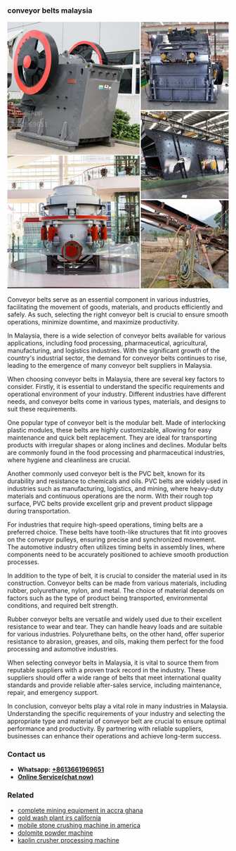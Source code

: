 <h3>conveyor belts malaysia</h3><img src='1708589350.jpg' alt=''><p>Conveyor belts serve as an essential component in various industries, facilitating the movement of goods, materials, and products efficiently and safely. As such, selecting the right conveyor belt is crucial to ensure smooth operations, minimize downtime, and maximize productivity.</p><p>In Malaysia, there is a wide selection of conveyor belts available for various applications, including food processing, pharmaceutical, agricultural, manufacturing, and logistics industries. With the significant growth of the country's industrial sector, the demand for conveyor belts continues to rise, leading to the emergence of many conveyor belt suppliers in Malaysia.</p><p>When choosing conveyor belts in Malaysia, there are several key factors to consider. Firstly, it is essential to understand the specific requirements and operational environment of your industry. Different industries have different needs, and conveyor belts come in various types, materials, and designs to suit these requirements.</p><p>One popular type of conveyor belt is the modular belt. Made of interlocking plastic modules, these belts are highly customizable, allowing for easy maintenance and quick belt replacement. They are ideal for transporting products with irregular shapes or along inclines and declines. Modular belts are commonly found in the food processing and pharmaceutical industries, where hygiene and cleanliness are crucial.</p><p>Another commonly used conveyor belt is the PVC belt, known for its durability and resistance to chemicals and oils. PVC belts are widely used in industries such as manufacturing, logistics, and mining, where heavy-duty materials and continuous operations are the norm. With their rough top surface, PVC belts provide excellent grip and prevent product slippage during transportation.</p><p>For industries that require high-speed operations, timing belts are a preferred choice. These belts have tooth-like structures that fit into grooves on the conveyor pulleys, ensuring precise and synchronized movement. The automotive industry often utilizes timing belts in assembly lines, where components need to be accurately positioned to achieve smooth production processes.</p><p>In addition to the type of belt, it is crucial to consider the material used in its construction. Conveyor belts can be made from various materials, including rubber, polyurethane, nylon, and metal. The choice of material depends on factors such as the type of product being transported, environmental conditions, and required belt strength.</p><p>Rubber conveyor belts are versatile and widely used due to their excellent resistance to wear and tear. They can handle heavy loads and are suitable for various industries. Polyurethane belts, on the other hand, offer superior resistance to abrasion, greases, and oils, making them perfect for the food processing and automotive industries.</p><p>When selecting conveyor belts in Malaysia, it is vital to source them from reputable suppliers with a proven track record in the industry. These suppliers should offer a wide range of belts that meet international quality standards and provide reliable after-sales service, including maintenance, repair, and emergency support.</p><p>In conclusion, conveyor belts play a vital role in many industries in Malaysia. Understanding the specific requirements of your industry and selecting the appropriate type and material of conveyor belt are crucial to ensure optimal performance and productivity. By partnering with reliable suppliers, businesses can enhance their operations and achieve long-term success.</p><h3>Contact us</h3><ul><li><strong>Whatsapp:&nbsp;<a href="https://wa.me/8613661969651">+8613661969651</a></strong></li><li><a href="https://swt.shibang-china.com/?git&amp;zhl&amp;conveyor belts malaysia"><strong>Online Service(chat now)</strong></a></li></ul><h3>Related</h3><ul><li><a href='complete mining equipment in accra ghana.md'>complete mining equipment in accra ghana</a></li><li><a href='gold wash plant irs california.md'>gold wash plant irs california</a></li><li><a href='mobile stone crushing machine in america.md'>mobile stone crushing machine in america</a></li><li><a href='dolomite powder machine.md'>dolomite powder machine</a></li><li><a href='kaolin crusher processing machine.md'>kaolin crusher processing machine</a></li></ul>